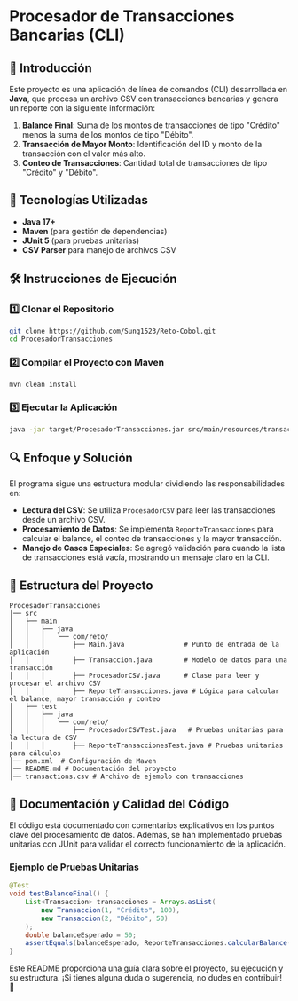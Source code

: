 # Procesador de Transacciones Bancarias (CLI)

## 📌 Introducción
Este proyecto es una aplicación de línea de comandos (CLI) desarrollada en **Java**, que procesa un archivo CSV con transacciones bancarias y genera un reporte con la siguiente información:

1. **Balance Final**: Suma de los montos de transacciones de tipo "Crédito" menos la suma de los montos de tipo "Débito".
2. **Transacción de Mayor Monto**: Identificación del ID y monto de la transacción con el valor más alto.
3. **Conteo de Transacciones**: Cantidad total de transacciones de tipo "Crédito" y "Débito".

## 🚀 Tecnologías Utilizadas
- **Java 17+**
- **Maven** (para gestión de dependencias)
- **JUnit 5** (para pruebas unitarias)
- **CSV Parser** para manejo de archivos CSV

## 🛠️ Instrucciones de Ejecución
### 1️⃣ Clonar el Repositorio
```bash
git clone https://github.com/Sung1523/Reto-Cobol.git
cd ProcesadorTransacciones
```

### 2️⃣ Compilar el Proyecto con Maven
```bash
mvn clean install
```

### 3️⃣ Ejecutar la Aplicación
```bash
java -jar target/ProcesadorTransacciones.jar src/main/resources/transactions.csv
```

## 🔍 Enfoque y Solución
El programa sigue una estructura modular dividiendo las responsabilidades en:
- **Lectura del CSV**: Se utiliza `ProcesadorCSV` para leer las transacciones desde un archivo CSV.
- **Procesamiento de Datos**: Se implementa `ReporteTransacciones` para calcular el balance, el conteo de transacciones y la mayor transacción.
- **Manejo de Casos Especiales**: Se agregó validación para cuando la lista de transacciones está vacía, mostrando un mensaje claro en la CLI.

## 📂 Estructura del Proyecto
```
ProcesadorTransacciones
│── src
│   ├── main
│   │   ├── java
│   │   │   └── com/reto/
│   │   │       ├── Main.java               # Punto de entrada de la aplicación
│   │   │       ├── Transaccion.java        # Modelo de datos para una transacción
│   │   │       ├── ProcesadorCSV.java      # Clase para leer y procesar el archivo CSV
│   │   │       ├── ReporteTransacciones.java # Lógica para calcular el balance, mayor transacción y conteo
│   ├── test
│   │   ├── java
│   │   │   └── com/reto/
│   │   │       ├── ProcesadorCSVTest.java   # Pruebas unitarias para la lectura de CSV
│   │   │       ├── ReporteTransaccionesTest.java # Pruebas unitarias para cálculos
│── pom.xml  # Configuración de Maven
│── README.md # Documentación del proyecto
│── transactions.csv # Archivo de ejemplo con transacciones
```

## 🧪 Documentación y Calidad del Código
El código está documentado con comentarios explicativos en los puntos clave del procesamiento de datos. Además, se han implementado pruebas unitarias con JUnit para validar el correcto funcionamiento de la aplicación.

### Ejemplo de Pruebas Unitarias
```java
@Test
void testBalanceFinal() {
    List<Transaccion> transacciones = Arrays.asList(
        new Transaccion(1, "Crédito", 100),
        new Transaccion(2, "Débito", 50)
    );
    double balanceEsperado = 50;
    assertEquals(balanceEsperado, ReporteTransacciones.calcularBalance(transacciones));
}
```

Este README proporciona una guía clara sobre el proyecto, su ejecución y su estructura. ¡Si tienes alguna duda o sugerencia, no dudes en contribuir! 🚀

